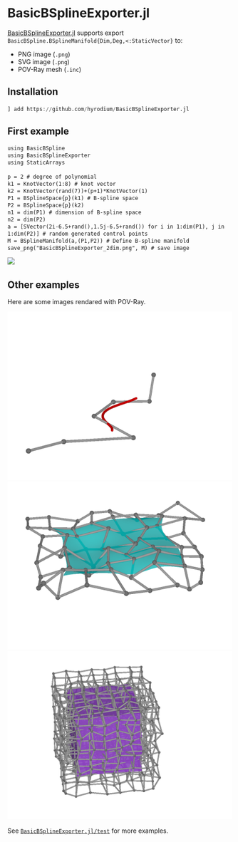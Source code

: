 # BasicBSplineExporter.jl

[BasicBSplineExporter.jl](https://github.com/hyrodium/BasicBSplineExporter.jl) supports export `BasicBSpline.BSplineManifold{Dim,Deg,<:StaticVector}` to:
* PNG image (`.png`)
* SVG image (`.png`)
* POV-Ray mesh (`.inc`)

## Installation
```julia
] add https://github.com/hyrodium/BasicBSplineExporter.jl
```

## First example
```@example
using BasicBSpline
using BasicBSplineExporter
using StaticArrays

p = 2 # degree of polynomial
k1 = KnotVector(1:8) # knot vector
k2 = KnotVector(rand(7))+(p+1)*KnotVector(1)
P1 = BSplineSpace{p}(k1) # B-spline space
P2 = BSplineSpace{p}(k2)
n1 = dim(P1) # dimension of B-spline space
n2 = dim(P2)
a = [SVector(2i-6.5+rand(),1.5j-6.5+rand()) for i in 1:dim(P1), j in 1:dim(P2)] # random generated control points
M = BSplineManifold(a,(P1,P2)) # Define B-spline manifold
save_png("BasicBSplineExporter_2dim.png", M) # save image
```

![](BasicBSplineExporter_2dim.png)

## Other examples
Here are some images rendared with POV-Ray.

![](img/pov_1d3d.png)
![](img/pov_2d3d.png)
![](img/pov_3d3d.png)

See [`BasicBSplineExporter.jl/test`](https://github.com/hyrodium/BasicBSplineExporter.jl/tree/main/test) for more examples.
